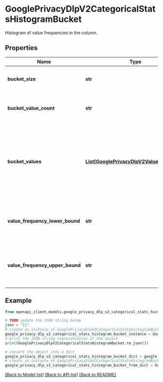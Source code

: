 # GooglePrivacyDlpV2CategoricalStatsHistogramBucket

Histogram of value frequencies in the column.

## Properties

Name | Type | Description | Notes
------------ | ------------- | ------------- | -------------
**bucket_size** | **str** | Total number of values in this bucket. | [optional] 
**bucket_value_count** | **str** | Total number of distinct values in this bucket. | [optional] 
**bucket_values** | [**List[GooglePrivacyDlpV2ValueFrequency]**](GooglePrivacyDlpV2ValueFrequency.md) | Sample of value frequencies in this bucket. The total number of values returned per bucket is capped at 20. | [optional] 
**value_frequency_lower_bound** | **str** | Lower bound on the value frequency of the values in this bucket. | [optional] 
**value_frequency_upper_bound** | **str** | Upper bound on the value frequency of the values in this bucket. | [optional] 

## Example

```python
from openapi_client.models.google_privacy_dlp_v2_categorical_stats_histogram_bucket import GooglePrivacyDlpV2CategoricalStatsHistogramBucket

# TODO update the JSON string below
json = "{}"
# create an instance of GooglePrivacyDlpV2CategoricalStatsHistogramBucket from a JSON string
google_privacy_dlp_v2_categorical_stats_histogram_bucket_instance = GooglePrivacyDlpV2CategoricalStatsHistogramBucket.from_json(json)
# print the JSON string representation of the object
print(GooglePrivacyDlpV2CategoricalStatsHistogramBucket.to_json())

# convert the object into a dict
google_privacy_dlp_v2_categorical_stats_histogram_bucket_dict = google_privacy_dlp_v2_categorical_stats_histogram_bucket_instance.to_dict()
# create an instance of GooglePrivacyDlpV2CategoricalStatsHistogramBucket from a dict
google_privacy_dlp_v2_categorical_stats_histogram_bucket_from_dict = GooglePrivacyDlpV2CategoricalStatsHistogramBucket.from_dict(google_privacy_dlp_v2_categorical_stats_histogram_bucket_dict)
```
[[Back to Model list]](../README.md#documentation-for-models) [[Back to API list]](../README.md#documentation-for-api-endpoints) [[Back to README]](../README.md)


